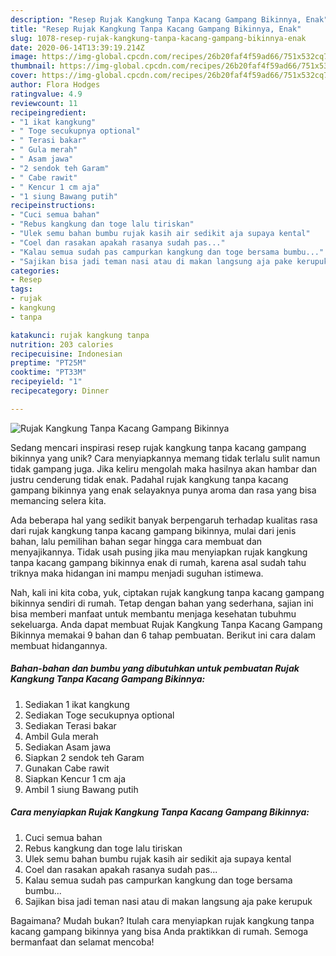 ```yaml
---
description: "Resep Rujak Kangkung Tanpa Kacang Gampang Bikinnya, Enak"
title: "Resep Rujak Kangkung Tanpa Kacang Gampang Bikinnya, Enak"
slug: 1078-resep-rujak-kangkung-tanpa-kacang-gampang-bikinnya-enak
date: 2020-06-14T13:39:19.214Z
image: https://img-global.cpcdn.com/recipes/26b20faf4f59ad66/751x532cq70/rujak-kangkung-tanpa-kacang-gampang-bikinnya-foto-resep-utama.jpg
thumbnail: https://img-global.cpcdn.com/recipes/26b20faf4f59ad66/751x532cq70/rujak-kangkung-tanpa-kacang-gampang-bikinnya-foto-resep-utama.jpg
cover: https://img-global.cpcdn.com/recipes/26b20faf4f59ad66/751x532cq70/rujak-kangkung-tanpa-kacang-gampang-bikinnya-foto-resep-utama.jpg
author: Flora Hodges
ratingvalue: 4.9
reviewcount: 11
recipeingredient:
- "1 ikat kangkung"
- " Toge secukupnya optional"
- " Terasi bakar"
- " Gula merah"
- " Asam jawa"
- "2 sendok teh Garam"
- " Cabe rawit"
- " Kencur 1 cm aja"
- "1 siung Bawang putih"
recipeinstructions:
- "Cuci semua bahan"
- "Rebus kangkung dan toge lalu tiriskan"
- "Ulek semu bahan bumbu rujak kasih air sedikit aja supaya kental"
- "Coel dan rasakan apakah rasanya sudah pas..."
- "Kalau semua sudah pas campurkan kangkung dan toge bersama bumbu..."
- "Sajikan bisa jadi teman nasi atau di makan langsung aja pake kerupuk"
categories:
- Resep
tags:
- rujak
- kangkung
- tanpa

katakunci: rujak kangkung tanpa 
nutrition: 203 calories
recipecuisine: Indonesian
preptime: "PT25M"
cooktime: "PT33M"
recipeyield: "1"
recipecategory: Dinner

---
```



![Rujak Kangkung Tanpa Kacang Gampang Bikinnya](https://img-global.cpcdn.com/recipes/26b20faf4f59ad66/751x532cq70/rujak-kangkung-tanpa-kacang-gampang-bikinnya-foto-resep-utama.jpg)

Sedang mencari inspirasi resep rujak kangkung tanpa kacang gampang bikinnya yang unik? Cara menyiapkannya memang tidak terlalu sulit namun tidak gampang juga. Jika keliru mengolah maka hasilnya akan hambar dan justru cenderung tidak enak. Padahal rujak kangkung tanpa kacang gampang bikinnya yang enak selayaknya punya aroma dan rasa yang bisa memancing selera kita.



Ada beberapa hal yang sedikit banyak berpengaruh terhadap kualitas rasa dari rujak kangkung tanpa kacang gampang bikinnya, mulai dari jenis bahan, lalu pemilihan bahan segar hingga cara membuat dan menyajikannya. Tidak usah pusing jika mau menyiapkan rujak kangkung tanpa kacang gampang bikinnya enak di rumah, karena asal sudah tahu triknya maka hidangan ini mampu menjadi suguhan istimewa.


Nah, kali ini kita coba, yuk, ciptakan rujak kangkung tanpa kacang gampang bikinnya sendiri di rumah. Tetap dengan bahan yang sederhana, sajian ini bisa memberi manfaat untuk membantu menjaga kesehatan tubuhmu sekeluarga. Anda dapat membuat Rujak Kangkung Tanpa Kacang Gampang Bikinnya memakai 9 bahan dan 6 tahap pembuatan. Berikut ini cara dalam membuat hidangannya.

<!--inarticleads1-->

##### Bahan-bahan dan bumbu yang dibutuhkan untuk pembuatan Rujak Kangkung Tanpa Kacang Gampang Bikinnya:

1. Sediakan 1 ikat kangkung
1. Sediakan  Toge secukupnya optional
1. Sediakan  Terasi bakar
1. Ambil  Gula merah
1. Sediakan  Asam jawa
1. Siapkan 2 sendok teh Garam
1. Gunakan  Cabe rawit
1. Siapkan  Kencur 1 cm aja
1. Ambil 1 siung Bawang putih




<!--inarticleads2-->

##### Cara menyiapkan Rujak Kangkung Tanpa Kacang Gampang Bikinnya:

1. Cuci semua bahan
1. Rebus kangkung dan toge lalu tiriskan
1. Ulek semu bahan bumbu rujak kasih air sedikit aja supaya kental
1. Coel dan rasakan apakah rasanya sudah pas...
1. Kalau semua sudah pas campurkan kangkung dan toge bersama bumbu...
1. Sajikan bisa jadi teman nasi atau di makan langsung aja pake kerupuk




Bagaimana? Mudah bukan? Itulah cara menyiapkan rujak kangkung tanpa kacang gampang bikinnya yang bisa Anda praktikkan di rumah. Semoga bermanfaat dan selamat mencoba!
